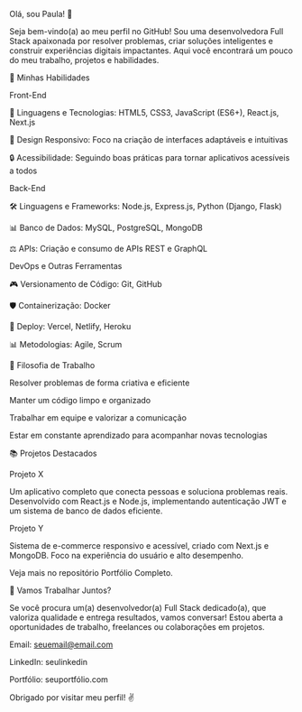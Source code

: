 Olá, sou Paula! 👋

Seja bem-vindo(a) ao meu perfil no GitHub! Sou uma desenvolvedora Full Stack apaixonada por resolver problemas, criar soluções inteligentes e construir experiências digitais impactantes. Aqui você encontrará um pouco do meu trabalho, projetos e habilidades.

🔧 Minhas Habilidades

Front-End

🔗 Linguagens e Tecnologias: HTML5, CSS3, JavaScript (ES6+), React.js, Next.js

🎨 Design Responsivo: Foco na criação de interfaces adaptáveis e intuitivas

🔒 Acessibilidade: Seguindo boas práticas para tornar aplicativos acessíveis a todos

Back-End

🛠️ Linguagens e Frameworks: Node.js, Express.js, Python (Django, Flask)

📊 Banco de Dados: MySQL, PostgreSQL, MongoDB

⚖️ APIs: Criação e consumo de APIs REST e GraphQL

DevOps e Outras Ferramentas

🎮 Versionamento de Código: Git, GitHub

🛡️ Containerização: Docker

🚀 Deploy: Vercel, Netlify, Heroku

📊 Metodologias: Agile, Scrum

🔄 Filosofia de Trabalho

Resolver problemas de forma criativa e eficiente

Manter um código limpo e organizado

Trabalhar em equipe e valorizar a comunicação

Estar em constante aprendizado para acompanhar novas tecnologias

📚 Projetos Destacados

Projeto X

Um aplicativo completo que conecta pessoas e soluciona problemas reais. Desenvolvido com React.js e Node.js, implementando autenticação JWT e um sistema de banco de dados eficiente.

Projeto Y

Sistema de e-commerce responsivo e acessível, criado com Next.js e MongoDB. Foco na experiência do usuário e alto desempenho.

Veja mais no repositório Portfólio Completo.

🙌 Vamos Trabalhar Juntos?

Se você procura um(a) desenvolvedor(a) Full Stack dedicado(a), que valoriza qualidade e entrega resultados, vamos conversar! Estou aberta a oportunidades de trabalho, freelances ou colaborações em projetos.

Email: seuemail@email.com

LinkedIn: seulinkedin

Portfólio: seuportfólio.com

Obrigado por visitar meu perfil! ✌️

